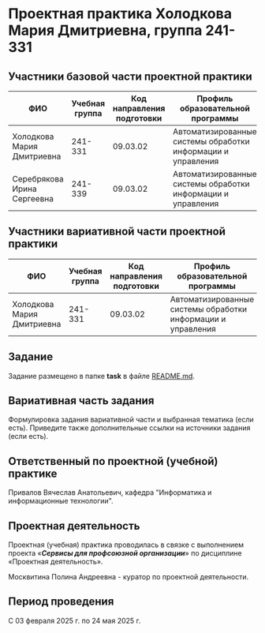 # Проектная практика Холодкова Мария Дмитриевна, группа 241-331
## Участники базовой части проектной практики
| ФИО  | Учебная группа |  Код направления подготовки   | Профиль образовательной программы|
|-------|---------------|-------------------------------|----------------------------------|
|Холодкова Мария Дмитриевна | 241-331  | 09.03.02 | Автоматизированные системы обработки информации и управления |
|Серебрякова Ирина Сергеевна | 241-339  | 09.03.02 | Автоматизированные системы обработки информации и управления |
## Участники вариативной части проектной практики
| ФИО  | Учебная группа |  Код направления подготовки   | Профиль образовательной программы|
|-------|---------------|-------------------------------|----------------------------------|
|Холодкова Мария Дмитриевна | 241-331  | 09.03.02 | Автоматизированные системы обработки информации и управления |
## Задание

Задание размещено в папке **task** в файле [README.md](task/README.md).

## Вариативная часть задания

Формулировка задания вариативной части и выбранная тематика (если есть). Приведите также дополнительные ссылки на источники задания (если есть).

## Ответственный по проектной (учебной) практике

Привалов Вячеслав Анатольевич, кафедра "Информатика и информационные технологии".

## Проектная деятельность

Проектная (учебная) практика проводилась в связке с выполнением проекта «***Сервисы для профсоюзной организации***» по дисциплине «Проектная деятельность».

Москвитина Полина Андреевна - куратор по проектной деятельности.

## Период проведения

С 03 февраля 2025 г. по 24 мая 2025 г.
